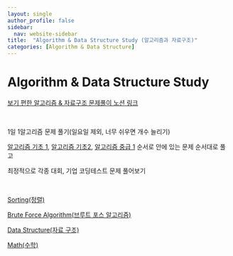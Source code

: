 ```yaml
---
layout: single
author_profile: false
sidebar:
  nav: website-sidebar
title:  "Algorithm & Data Structure Study (알고리즘과 자료구조)"
categories: [Algorithm & Data Structure]
---
```

# Algorithm & Data Structure Study

[보기 편한 알고리즘 & 자료구조 문제풀이 노션 링크](https://hojinyun.notion.site/Algorithm-Data-Structure-Study-5e21cd5555b84504b5f2537e776310df)

<br>

1일 1알고리즘 문제 풀기(일요일 제외, 너무 쉬우면 개수 늘리기)

[알고리즘 기초 1](https://code.plus/course/41), [알고리즘 기초2](https://code.plus/course/42), [알고리즘 중급 1](https://code.plus/course/43) 순서로 안에 있는 문제 순서대로 풀고

최정적으로 각종 대회, 기업 코딩테스트 문제 풀어보기

<br>

[Sorting(정렬)](/algorithm%20&%20data%20structure/Sorting/)

[Brute Force Algorithm(브루트 포스 알고리즘)](algorithm%20&%20data%20structure/Brute-Force-Algorithm/)

[Data Structure(자료 구조)](/algorithm%20&%20data%20structure/Data_Structure/)

[Math(수학)](/algorithm%20&%20data%20structure/Math/)
